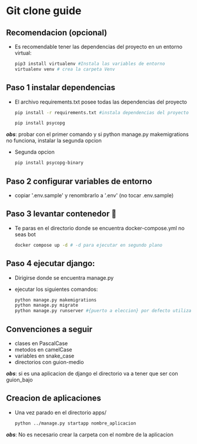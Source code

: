 
# Git clone guide

## Recomendacion (opcional)

- Es recomendable tener las dependencias del proyecto en un entorno virtual:

    ```bash
    pip3 install virtualenv #Instala las variables de entorno
    virtualenv venv # crea la carpeta Venv 
    ```

## Paso 1 instalar dependencias

- El archivo requirements.txt posee todas las dependencias del proyecto
    ```bash
    pip install -r requirements.txt #instala dependencias del proyecto

    pip install psycopg
    ```
    
    

***obs***: probar con el primer comando y si python manage.py makemigrations no funciona, instalar la segunda opcion

- Segunda opcion
    ```bash
    pip install psycopg-binary 
    ```
    

## Paso 2 configurar variables de entorno 

- copiar '.env.sample' y renombrarlo a '.env' (no tocar .env.sample) 


## Paso 3 levantar contenedor 🐋

- Te paras en el directorio donde se encuentra docker-compose.yml no seas bot
    ```bash
    docker compose up -d # -d para ejecutar en segundo plano
    ```

## Paso 4 ejecutar django:

- Dirigirse donde se encuentra manage.py 
- ejecutar los siguientes comandos:

    ```bash
    python manage.py makemigrations
    python manage.py migrate
    python manage.py runserver #{puerto a eleccion} por defecto utiliza el puerto 8000
    ```



## Convenciones a seguir

- clases en PascalCase
- metodos en camelCase
- variables en snake_case
- directorios con guion-medio 

***obs***:  si es una aplicacion de django el directorio va a tener que ser con guion_bajo 


## Creacion de aplicaciones


- Una vez parado en el directorio apps/

     ```bash
    python ../manage.py startapp nombre_aplicacion
    ```
***obs***: No es necesario crear la carpeta con el nombre de la aplicacion

